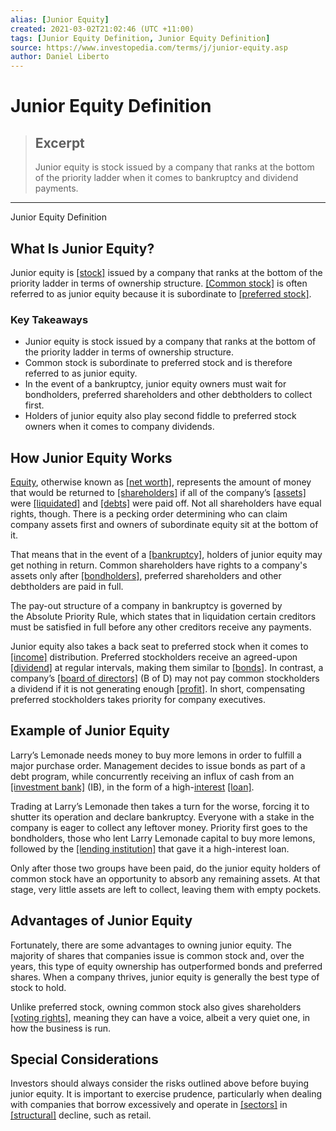 ```yaml
---
alias: [Junior Equity]
created: 2021-03-02T21:02:46 (UTC +11:00)
tags: [Junior Equity Definition, Junior Equity Definition]
source: https://www.investopedia.com/terms/j/junior-equity.asp
author: Daniel Liberto
---
```


# Junior Equity Definition

> ## Excerpt
> Junior equity is stock issued by a company that ranks at the bottom of the priority ladder when it comes to bankruptcy and dividend payments.

---

Junior Equity Definition
## What Is Junior Equity?

Junior equity is [[stock]](https://www.investopedia.com/terms/s/stock.asp) issued by a company that ranks at the bottom of the priority ladder in terms of ownership structure. [[Common stock]](https://www.investopedia.com/terms/c/commonstock.asp) is often referred to as junior equity because it is subordinate to [[preferred stock]](https://www.investopedia.com/terms/p/preferredstock.asp).

### Key Takeaways

-   Junior equity is stock issued by a company that ranks at the bottom of the priority ladder in terms of ownership structure.
-   Common stock is subordinate to preferred stock and is therefore referred to as junior equity.
-   In the event of a bankruptcy, junior equity owners must wait for bondholders, preferred shareholders and other debtholders to collect first.
-   Holders of junior equity also play second fiddle to preferred stock owners when it comes to company dividends.

## How Junior Equity Works

[Equity](https://www.investopedia.com/terms/e/equity.asp), otherwise known as [[net worth]](https://www.investopedia.com/terms/n/networth.asp), represents the amount of money that would be returned to [[shareholders]](https://www.investopedia.com/terms/s/shareholder.asp) if all of the company’s [[assets]](https://www.investopedia.com/terms/a/asset.asp) were [[liquidated]](https://www.investopedia.com/terms/l/liquidation.asp) and [[debts]](https://www.investopedia.com/terms/d/debt.asp) were paid off. Not all shareholders have equal rights, though. There is a pecking order determining who can claim company assets first and owners of subordinate equity sit at the bottom of it.

That means that in the event of a [[bankruptcy]](https://www.investopedia.com/terms/b/bankruptcy.asp), holders of junior equity may get nothing in return. Common shareholders have rights to a company's assets only after [[bondholders]](https://www.investopedia.com/terms/b/bondholder.asp), preferred shareholders and other debtholders are paid in full.

The pay-out structure of a company in bankruptcy is governed by the Absolute Priority Rule, which states that in liquidation certain creditors must be satisfied in full before any other creditors receive any payments.

Junior equity also takes a back seat to preferred stock when it comes to [[income]](https://www.investopedia.com/terms/i/income.asp) distribution. Preferred stockholders receive an agreed-upon [[dividend]](https://www.investopedia.com/terms/d/dividend.asp) at regular intervals, making them similar to [[bonds]](https://www.investopedia.com/terms/b/bond.asp). In contrast, a company’s [[board of directors]](https://www.investopedia.com/terms/b/boardofdirectors.asp) (B of D) may not pay common stockholders a dividend if it is not generating enough [[profit]](https://www.investopedia.com/terms/p/profit.asp). In short, compensating preferred stockholders takes priority for company executives.

## Example of Junior Equity

Larry’s Lemonade needs money to buy more lemons in order to fulfill a major purchase order. Management decides to issue bonds as part of a debt program, while concurrently receiving an influx of cash from an [[investment bank]](https://www.investopedia.com/terms/i/investmentbank.asp) (IB), in the form of a high-[interest](https://www.investopedia.com/terms/i/interestrate.asp) [[loan]](https://www.investopedia.com/terms/l/loan.asp).

Trading at Larry’s Lemonade then takes a turn for the worse, forcing it to shutter its operation and declare bankruptcy. Everyone with a stake in the company is eager to collect any leftover money. Priority first goes to the bondholders, those who lent Larry Lemonade capital to buy more lemons, followed by the [[lending institution]](https://www.investopedia.com/terms/l/lender.asp) that gave it a high-interest loan.

Only after those two groups have been paid, do the junior equity holders of common stock have an opportunity to absorb any remaining assets. At that stage, very little assets are left to collect, leaving them with empty pockets.

## Advantages of Junior Equity

Fortunately, there are some advantages to owning junior equity. The majority of shares that companies issue is common stock and, over the years, this type of equity ownership has outperformed bonds and preferred shares. When a company thrives, junior equity is generally the best type of stock to hold.

Unlike preferred stock, owning common stock also gives shareholders [[voting rights]](https://www.investopedia.com/terms/v/votingright.asp), meaning they can have a voice, albeit a very quiet one, in how the business is run. 

## Special Considerations

Investors should always consider the risks outlined above before buying junior equity. It is important to exercise prudence, particularly when dealing with companies that borrow excessively and operate in [[sectors]](https://www.investopedia.com/terms/s/sector.asp) in [[structural]](https://www.investopedia.com/terms/s/structural_change.asp) decline, such as retail.
